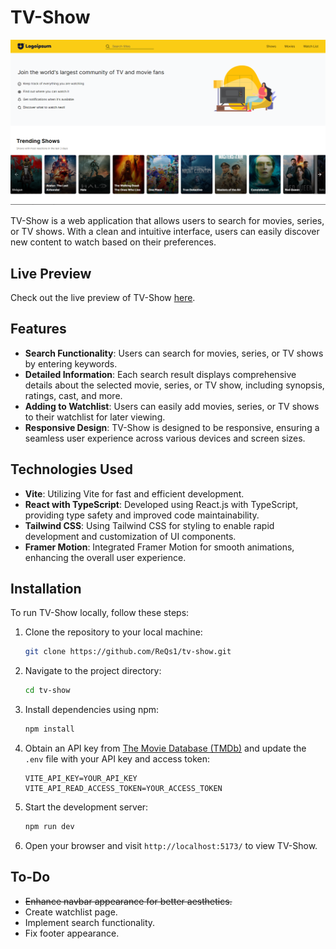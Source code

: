 # TV-Show

![TV-Show Homepage](https://raw.githubusercontent.com/ReQs1/tv-show/main/readme_image/readme_image.png)

TV-Show is a web application that allows users to search for movies, series, or TV shows. With a clean and intuitive interface, users can easily discover new content to watch based on their preferences.

## Live Preview

Check out the live preview of TV-Show [here](https://tv-show-five.vercel.app).

## Features

- **Search Functionality**: Users can search for movies, series, or TV shows by entering keywords.
- **Detailed Information**: Each search result displays comprehensive details about the selected movie, series, or TV show, including synopsis, ratings, cast, and more.
- **Adding to Watchlist**: Users can easily add movies, series, or TV shows to their watchlist for later viewing.
- **Responsive Design**: TV-Show is designed to be responsive, ensuring a seamless user experience across various devices and screen sizes.

## Technologies Used

- **Vite**: Utilizing Vite for fast and efficient development.
- **React with TypeScript**: Developed using React.js with TypeScript, providing type safety and improved code maintainability.
- **Tailwind CSS**: Using Tailwind CSS for styling to enable rapid development and customization of UI components.
- **Framer Motion**: Integrated Framer Motion for smooth animations, enhancing the overall user experience.

## Installation

To run TV-Show locally, follow these steps:

1. Clone the repository to your local machine:

   ```bash
   git clone https://github.com/ReQs1/tv-show.git
   ```

2. Navigate to the project directory:

   ```bash
   cd tv-show
   ```

3. Install dependencies using npm:

   ```bash
   npm install
   ```

4. Obtain an API key from [The Movie Database (TMDb)](https://www.themoviedb.org) and update the `.env` file with your API key and access token:

   ```plaintext
   VITE_API_KEY=YOUR_API_KEY
   VITE_API_READ_ACCESS_TOKEN=YOUR_ACCESS_TOKEN
   ```

5. Start the development server:

   ```bash
   npm run dev
   ```

6. Open your browser and visit `http://localhost:5173/` to view TV-Show.

## To-Do

- ~~Enhance navbar appearance for better aesthetics.~~
- Create watchlist page.
- Implement search functionality.
- Fix footer appearance.
